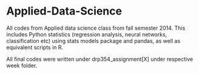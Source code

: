# Applied-Data-Science
All codes from Applied data science class from fall semester 2014. This includes Python statistics (regression analysis, neural networks, classification etc) using stats models package and pandas, as well as equivalent scripts in R.  

All final codes were written under drp354_assignment[X] under respective week folder.
